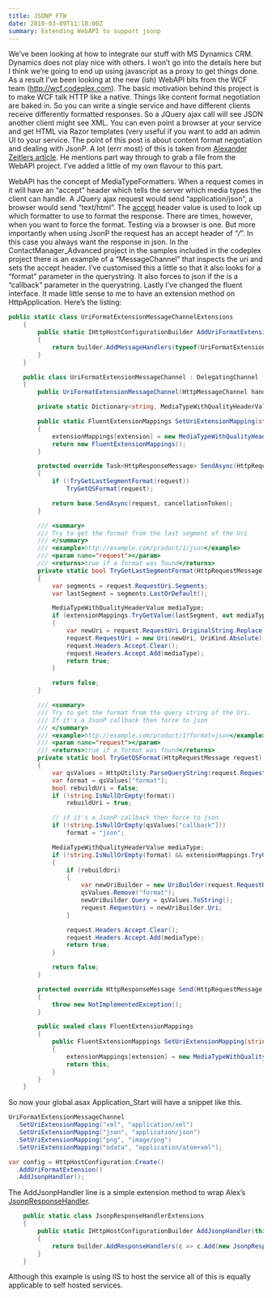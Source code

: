 ```yaml
---
title: JSONP FTW
date: 2010-03-09T11:18:00Z
summary: Extending WebAPI to support jsonp
---
```


We’ve been looking at how to integrate our stuff with MS Dynamics CRM. Dynamics does not play nice with others. I won’t go into the details here but I think we’re going to end up using javascript as a proxy to get things done. As a result I’ve been looking at the new (ish) WebAPI bits from the WCF team (http://wcf.codeplex.com). The basic motivation behind this project is to make WCF talk HTTP like a native. Things like content format negotiation are baked in. So you can write a single service and have different clients receive differently formatted responses. So a JQuery ajax call will see JSON another client might see XML. You can even point a browser at your service and get HTML via Razor templates (very useful if you want to add an admin UI to your service.
The point of this post is about content format negotiation and dealing with JsonP.
A lot (errr most) of this is taken from [Alexander Zeitlers article](http://blog.alexonasp.net/post/2011/07/26/Look-Ma-I-can-handle-JSONP-(aka-Cross-Domain-JSON)-with-WCF-Web-API-and-jQuery!.aspx). He mentions part way through to grab a file from the WebAPI project. I’ve added a little of my own flavour to this part.

WebAPI has the concept of MediaTypeFormatters. When a request comes in it will have an “accept” header which tells the server which media types the client can handle. A JQuery ajax request would send “application/json”, a browser would send “text/html”.
The [accept](http://www.w3.org/Protocols/rfc2616/rfc2616-sec14.html) header value is used to look up which formatter to use to format the response.
There are times, however, when you want to force the format. Testing via a browser is one. But more importantly when using JsonP the request has an accept header of “*/*”. In this case you always want the response in json.
In the ContactManager_Advanced project in the samples included in the codeplex project there is an example of a “MessageChannel” that inspects the uri and sets the accept header. I’ve customised this a little so that it also looks for a “format” parameter in the querystring. It also forces to json if the is a “callback” parameter in the querystring.
Lastly I’ve changed the fluent interface. It made little sense to me to have an extension method on HttpApplication.
Here’s the listing:

```csharp
public static class UriFormatExtensionMessageChannelExtensions
    {
        public static IHttpHostConfigurationBuilder AddUriFormatExtension(this IHttpHostConfigurationBuilder builder)
        {
            return builder.AddMessageHandlers(typeof(UriFormatExtensionMessageChannel));
        }
    }

    public class UriFormatExtensionMessageChannel : DelegatingChannel
    {
        public UriFormatExtensionMessageChannel(HttpMessageChannel handler) : base(handler) { }

        private static Dictionary<string, MediaTypeWithQualityHeaderValue> extensionMappings = new Dictionary<string, MediaTypeWithQualityHeaderValue>();

        public static FluentExtensionMappings SetUriExtensionMapping(string extension, string mediaType)
        {
            extensionMappings[extension] = new MediaTypeWithQualityHeaderValue(mediaType);
            return new FluentExtensionMappings();
        }

        protected override Task<HttpResponseMessage> SendAsync(HttpRequestMessage request, CancellationToken cancellationToken)
        {
            if (!TryGetLastSegmentFormat(request))
                TryGetQSFormat(request);

            return base.SendAsync(request, cancellationToken);
        }

        /// <summary>
        /// Try to get the format from the last segment of the Uri
        /// </summary>
        /// <example>http://example.com/product/1/json</example>
        /// <param name="request"></param>
        /// <returns>true if a format was found</returns>
        private static bool TryGetLastSegmentFormat(HttpRequestMessage request)
        {
            var segments = request.RequestUri.Segments;
            var lastSegment = segments.LastOrDefault();

            MediaTypeWithQualityHeaderValue mediaType;
            if (extensionMappings.TryGetValue(lastSegment, out mediaType))
            {
                var newUri = request.RequestUri.OriginalString.Replace("/" + lastSegment, "");
                request.RequestUri = new Uri(newUri, UriKind.Absolute);
                request.Headers.Accept.Clear();
                request.Headers.Accept.Add(mediaType);
                return true;
            }

            return false;
        }

        /// <summary>
        /// Try to get the format from the query string of the Uri.
        /// If it's a JsonP callback then force to json
        /// </summary>
        /// <example>http://example.com/product/1?format=json</example>
        /// <param name="request"></param>
        /// <returns>true if a format was found</returns>
        private static bool TryGetQSFormat(HttpRequestMessage request)
        {
            var qsValues = HttpUtility.ParseQueryString(request.RequestUri.Query);
            var format = qsValues["format"];
            bool rebuildUri = false;
            if (!string.IsNullOrEmpty(format))
                rebuildUri = true;

            // if it's a JsonP callback then force to json
            if (!string.IsNullOrEmpty(qsValues["callback"]))
                format = "json";

            MediaTypeWithQualityHeaderValue mediaType;
            if (!string.IsNullOrEmpty(format) && extensionMappings.TryGetValue(format, out mediaType))
            {
                if (rebuildUri)
                {
                    var newUriBuilder = new UriBuilder(request.RequestUri);
                    qsValues.Remove("format");
                    newUriBuilder.Query = qsValues.ToString();
                    request.RequestUri = newUriBuilder.Uri;
                }

                request.Headers.Accept.Clear();
                request.Headers.Accept.Add(mediaType);
                return true;
            }

            return false;
        }

        protected override HttpResponseMessage Send(HttpRequestMessage request, CancellationToken cancellationToken)
        {
            throw new NotImplementedException();
        }

        public sealed class FluentExtensionMappings
        {
            public FluentExtensionMappings SetUriExtensionMapping(string extension, string mediaType)
            {
                extensionMappings[extension] = new MediaTypeWithQualityHeaderValue(mediaType);
                return this;
            }
        }
    }
```

So now your global.asax Application_Start will have a snippet like this.

```csharp
UriFormatExtensionMessageChannel
  .SetUriExtensionMapping("xml", "application/xml")
  .SetUriExtensionMapping("json", "application/json")
  .SetUriExtensionMapping("png", "image/png")
  .SetUriExtensionMapping("odata", "application/atom+xml");

var config = HttpHostConfiguration.Create()
  .AddUriFormatExtension()
  .AddJsonpHandler();
```

The AddJsonpHandler line is a simple extension method to wrap Alex’s [JsonpResponseHandler](http://blog.alexonasp.net/post/2011/07/26/Look-Ma-I-can-handle-JSONP-(aka-Cross-Domain-JSON)-with-WCF-Web-API-and-jQuery!.aspx).

```csharp
    public static class JsonpResponseHandlerExtensions
    {
        public static IHttpHostConfigurationBuilder AddJsonpHandler(this IHttpHostConfigurationBuilder builder)
        {
            return builder.AddResponseHandlers(c => c.Add(new JsonpResponseHandler()), (s, d) => true);            
        }
    }
```

Although this example is using IIS to host the service all of this is equally applicable to self hosted services.